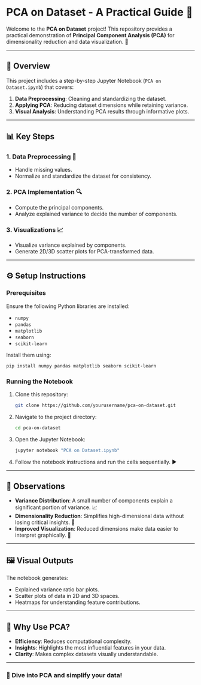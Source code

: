 # PCA on Dataset - A Practical Guide 🎉

Welcome to the **PCA on Dataset** project! This repository provides a practical demonstration of **Principal Component Analysis (PCA)** for dimensionality reduction and data visualization. 🌟

---

## 📝 Overview

This project includes a step-by-step Jupyter Notebook (`PCA on Dataset.ipynb`) that covers:

1. **Data Preprocessing**: Cleaning and standardizing the dataset.
2. **Applying PCA**: Reducing dataset dimensions while retaining variance.
3. **Visual Analysis**: Understanding PCA results through informative plots.

---

## 📊 Key Steps

### 1. Data Preprocessing 🧹
- Handle missing values.
- Normalize and standardize the dataset for consistency.

### 2. PCA Implementation 🔍
- Compute the principal components.
- Analyze explained variance to decide the number of components.

### 3. Visualizations 📈
- Visualize variance explained by components.
- Generate 2D/3D scatter plots for PCA-transformed data.

---

## ⚙️ Setup Instructions

### Prerequisites

Ensure the following Python libraries are installed:

- `numpy`
- `pandas`
- `matplotlib`
- `seaborn`
- `scikit-learn`

Install them using:
```bash
pip install numpy pandas matplotlib seaborn scikit-learn
```

### Running the Notebook

1. Clone this repository:
   ```bash
   git clone https://github.com/yourusername/pca-on-dataset.git
   ```

2. Navigate to the project directory:
   ```bash
   cd pca-on-dataset
   ```

3. Open the Jupyter Notebook:
   ```bash
   jupyter notebook "PCA on Dataset.ipynb"
   ```

4. Follow the notebook instructions and run the cells sequentially. ▶️

---

## 📌 Observations

- **Variance Distribution**: A small number of components explain a significant portion of variance. 📈
- **Dimensionality Reduction**: Simplifies high-dimensional data without losing critical insights. 🎯
- **Improved Visualization**: Reduced dimensions make data easier to interpret graphically. 🌌

---

## 🖼️ Visual Outputs

The notebook generates:
- Explained variance ratio bar plots.
- Scatter plots of data in 2D and 3D spaces.
- Heatmaps for understanding feature contributions.

---

## 🌟 Why Use PCA?

- **Efficiency**: Reduces computational complexity.
- **Insights**: Highlights the most influential features in your data.
- **Clarity**: Makes complex datasets visually understandable.

---



### 🌟 Dive into PCA and simplify your data!

